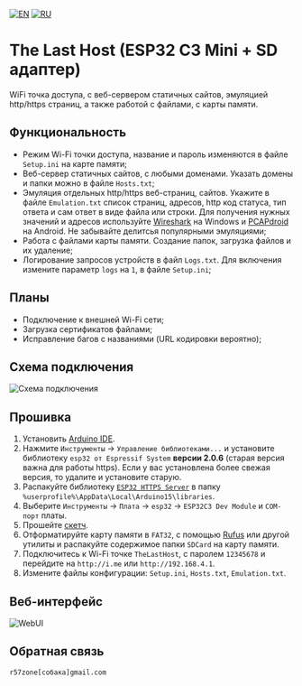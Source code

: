 [![EN](https://user-images.githubusercontent.com/9499881/33184537-7be87e86-d096-11e7-89bb-f3286f752bc6.png)](https://github.com/r57zone/TheLastHostESP32/) 
[![RU](https://user-images.githubusercontent.com/9499881/27683795-5b0fbac6-5cd8-11e7-929c-057833e01fb1.png)](https://github.com/r57zone/TheLastHostESP32/blob/master/README.RU.md)

# The Last Host (ESP32 C3 Mini + SD адаптер)
WiFi точка доступа, с веб-сервером статичных сайтов, эмуляцией http/https страниц, а также работой с файлами, с карты памяти.

## Функциональность
* Режим Wi-Fi точки доступа, название и пароль изменяются в файле `Setup.ini` на карте памяти;
* Веб-сервер статичных сайтов, с любыми доменами. Указать домены и папки можно в файле `Hosts.txt`;
* Эмуляция отдельных http/https веб-страниц, сайтов. Укажите в файле `Emulation.txt` список страниц, адресов, http код статуса, тип ответа и сам ответ в виде файла или строки. Для получения нужных значений и адресов используйте [Wireshark](https://www.wireshark.org/) на Windows и [PCAPdroid](https://github.com/emanuele-f/PCAPdroid) на Android. Не забывайте делитсья популярными эмуляциями;
* Работа с файлами карты памяти. Создание папок, загрузка файлов и их удаление;
* Логирование запросов устройств в файл `Logs.txt`. Для включения измените параметр `logs` на `1`, в файле `Setup.ini`;

## Планы
* Подключение к внешней Wi-Fi сети;
* Загрузка сертификатов файлами;
* Исправление багов с названиями (URL кодировки вероятно);

## Схема подключения
![Схема подключения](https://github.com/user-attachments/assets/a754e69c-4009-493f-9464-daec8abb054d)

## Прошивка
1. Установить [Arduino IDE](https://www.arduino.cc/en/software/).
2. Нажмите `Инструменты` → `Управление библиотеками...` и установите библиотеку `esp32 от Espressif System` **версии 2.0.6** (старая версия важна для работы https). Если у вас установлена более свежая версия, то удалите и установите старую.
3. Распакуйте библиотеку [`ESP32 HTTPS Server`](https://github.com/stooged/esp32_https_server) в папку `%userprofile%\AppData\Local\Arduino15\libraries`.
4. Выберите `Инструменты` → `Плата` → `esp32` → `ESP32C3 Dev Module` и `COM-порт` платы.
5. Прошейте [скетч](https://github.com/r57zone/TheLastHostESP32/archive/refs/heads/master.zip).
6. Отформатируйте карту памяти в `FAT32`, с помощью [Rufus](https://github.com/pbatard/rufus/releases/) или другой утилиты и распакуйте содержимое папки `SDCard` на карту памяти.
7. Подключитесь к Wi-Fi точке `TheLastHost`, с паролем `12345678` и перейдите на `http://i.me` или `http://192.168.4.1`.
8. Измените файлы конфигурации: `Setup.ini`, `Hosts.txt`, `Emulation.txt`.

## Веб-интерфейс
![WebUI](https://github.com/user-attachments/assets/29f5a7c1-a3f6-4d6f-bcdb-e06a9b94ddca)

## Обратная связь
`r57zone[собака]gmail.com`